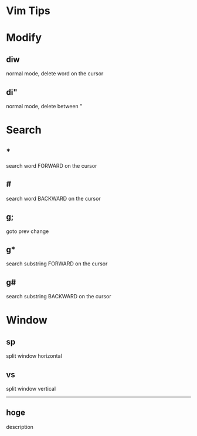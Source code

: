 # Vim Tips

# Modify

## diw
normal mode, delete word on the cursor

## di"
normal mode, delete between "

# Search

## *
search word FORWARD on the cursor

## \#
search word BACKWARD on the cursor

## g;
goto prev change

## g*
search substring FORWARD on the cursor

## g#
search substring BACKWARD on the cursor

# Window

## sp
split window horizontal

## vs
split window vertical

---

## hoge
description
